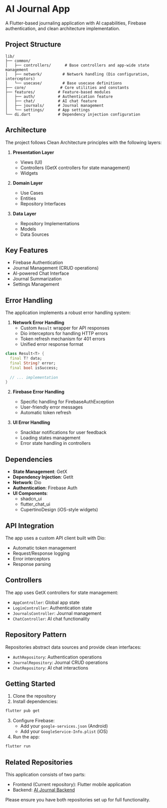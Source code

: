 
# AI Journal App

A Flutter-based journaling application with AI capabilities, Firebase authentication, and clean architecture implementation.


## Project Structure

```plaintext
lib/
├── common/
│   ├── controllers/      # Base controllers and app-wide state management
│   ├── network/         # Network handling (Dio configuration, interceptors)
│   └── usecase/         # Base usecase definitions
├── core/               # Core utilities and constants
├── features/          # Feature-based modules
│   ├── auth/          # Authentication feature
│   ├── chat/          # AI chat feature
│   ├── journals/      # Journal management
│   └── settings/      # App settings
└── di.dart            # Dependency injection configuration
```

## Architecture

The project follows Clean Architecture principles with the following layers:

1. **Presentation Layer**
   - Views (UI)
   - Controllers (GetX controllers for state management)
   - Widgets

2. **Domain Layer**
   - Use Cases
   - Entities
   - Repository Interfaces

3. **Data Layer**
   - Repository Implementations
   - Models
   - Data Sources

## Key Features

- Firebase Authentication
- Journal Management (CRUD operations)
- AI-powered Chat Interface
- Journal Summarization
- Settings Management

## Error Handling

The application implements a robust error handling system:

1. **Network Error Handling**
   - Custom `Result` wrapper for API responses
   - Dio interceptors for handling HTTP errors
   - Token refresh mechanism for 401 errors
   - Unified error response format

```dart
class Result<T> {
  final T? data;
  final String? error;
  final bool isSuccess;
  
  // ... implementation
}
```

2. **Firebase Error Handling**
   - Specific handling for FirebaseAuthException
   - User-friendly error messages
   - Automatic token refresh

3. **UI Error Handling**
   - Snackbar notifications for user feedback
   - Loading states management
   - Error state handling in controllers

## Dependencies

- **State Management**: GetX
- **Dependency Injection**: GetIt
- **Network**: Dio
- **Authentication**: Firebase Auth
- **UI Components**: 
  - shadcn_ui
  - flutter_chat_ui
  - CupertinoDesign (iOS-style widgets)

## API Integration

The app uses a custom API client built with Dio:

- Automatic token management
- Request/Response logging
- Error interceptors
- Response parsing

## Controllers

The app uses GetX controllers for state management:

- `AppController`: Global app state
- `LoginController`: Authentication state
- `JournalsController`: Journal management
- `ChatController`: AI chat functionality

## Repository Pattern

Repositories abstract data sources and provide clean interfaces:

- `AuthRepository`: Authentication operations
- `JournalRepository`: Journal CRUD operations
- `ChatRepository`: AI chat interactions

## Getting Started

1. Clone the repository
2. Install dependencies:
```bash
flutter pub get
```
3. Configure Firebase:
   - Add your `google-services.json` (Android)
   - Add your `GoogleService-Info.plist` (iOS)
4. Run the app:
```bash
flutter run
```

## Related Repositories

This application consists of two parts:
- Frontend (Current repository): Flutter mobile application
- Backend: [AI Journal Backend]([https://github.com/yourusername/ai-journal-backend](https://github.com/Badar25/Journal-backend))

Please ensure you have both repositories set up for full functionality.
